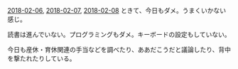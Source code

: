 [2018-02-06][], [2018-02-07][], [2018-02-08][] ときて、今日もダメ。うまくいかない感じ。

読書は進んでいない。プログラミングもダメ。キーボードの設定もしていない。

今日も産休・育休関連の手当などを調べたり、ああだこうだと議論したり、背中を撃たれたりしている。

[2018-02-06]: https://blog.bouzuya.net/2018/02/06/
[2018-02-07]: https://blog.bouzuya.net/2018/02/07/
[2018-02-08]: https://blog.bouzuya.net/2018/02/08/
